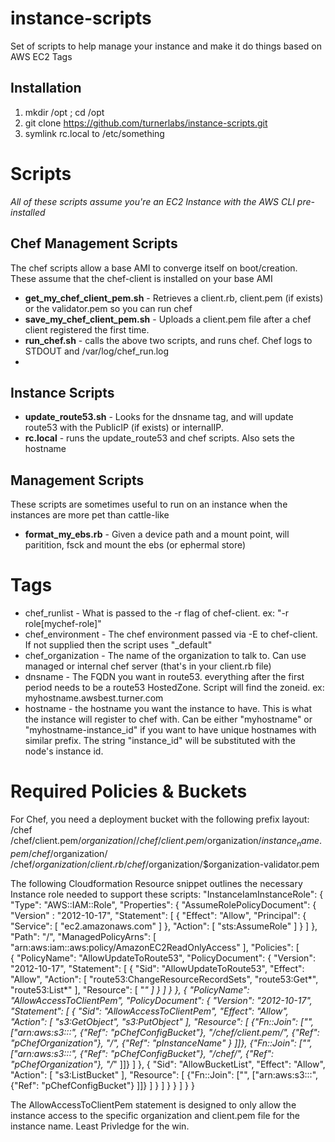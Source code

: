# instance-scripts

Set of scripts to help manage your instance and make it do things based on AWS EC2 Tags

## Installation
1. mkdir /opt ; cd /opt
1. git clone https://github.com/turnerlabs/instance-scripts.git
2. symlink rc.local to /etc/something

Scripts
=======
*All of these scripts assume you're an EC2 Instance with the AWS CLI pre-installed*

Chef Management Scripts
-----------------------
The chef scripts allow a base AMI to converge itself on boot/creation. These assume that the chef-client is installed on your base AMI

* **get_my_chef_client_pem.sh** - Retrieves a client.rb, client.pem (if exists) or the validator.pem so you can run chef
* **save_my_chef_client_pem.sh** - Uploads a client.pem file after a chef client registered the first time. 
* **run_chef.sh** - calls the above two scripts, and runs chef. Chef logs to STDOUT and /var/log/chef_run.log
*

Instance Scripts
-----------------
* **update_route53.sh** - Looks for the dnsname tag, and will update route53 with the PublicIP (if exists) or internalIP.
* **rc.local** - runs the update_route53 and chef scripts. Also sets the hostname


Management Scripts
--------------------
These scripts are sometimes useful to run on an instance when the instances are more pet than cattle-like

* **format_my_ebs.rb** - Given a device path and a mount point, will paritition, fsck and mount the ebs (or ephermal store)


Tags
=======

* chef_runlist - What is passed to the -r flag of chef-client. ex: "-r role[mychef-role]"
* chef_environment - The chef environment passed via -E to chef-client. If not supplied then the script uses "_default"
* chef_organization - The name of the organization to talk to. Can use managed or internal chef server (that's in your client.rb file)
* dnsname - The FQDN you want in route53. everything after the first period needs to be a route53 HostedZone. Script will find the zoneid. ex: myhostname.awsbest.turner.com 
* hostname - the hostname you want the instance to have. This is what the instance will register to chef with. Can be either "myhostname" or "myhostname-instance_id" if you want to have unique hostnames with similar prefix. The string "instance_id" will be substituted with the node's instance id. 


Required Policies & Buckets
=============================
For Chef, you need a deployment bucket with the following prefix layout:
/chef
/chef/client.pem/$organization/
/chef/client.pem/$organization/$instance_name.pem
/chef/$organization/
/chef/$organization/client.rb
/chef/$organization/$organization-validator.pem

The following Cloudformation Resource snippet outlines the necessary Instance role needed to support these scripts:
	    "InstanceIamInstanceRole": {
	       "Type": "AWS::IAM::Role",
	       "Properties": {
	          "AssumeRolePolicyDocument": {
	             "Version" : "2012-10-17",
	             "Statement": [ {
	                "Effect": "Allow",
	                "Principal": {
	                   "Service": [ "ec2.amazonaws.com" ]
	                },
	                "Action": [ "sts:AssumeRole" ]
	             } ]
	          },
	          "Path": "/",
	          "ManagedPolicyArns": [ "arn:aws:iam::aws:policy/AmazonEC2ReadOnlyAccess" ],
				"Policies": [  
					{
						"PolicyName": "AllowUpdateToRoute53",
						"PolicyDocument": {
							"Version": "2012-10-17",
							"Statement": [
								{
									"Sid": "AllowUpdateToRoute53",
									"Effect": "Allow",
									"Action": [
										"route53:ChangeResourceRecordSets",
										"route53:Get*",
										"route53:List*"
									],
									"Resource": [ "*" ]
								}
							]
						}
					},
					{
						"PolicyName": "AllowAccessToClientPem",
						"PolicyDocument": {
							"Version": "2012-10-17",
							"Statement": [
								{
									"Sid": "AllowAccessToClientPem",
									"Effect": "Allow",
									"Action": [
										"s3:GetObject",
										"s3:PutObject"
									],
									"Resource": [ 
										{"Fn::Join": ["", ["arn:aws:s3:::", {"Ref": "pChefConfigBucket"},  "/chef/client.pem/", 
												{"Ref": "pChefOrganization"}, "/", {"Ref": "pInstanceName" } ]]},
										{"Fn::Join": ["", ["arn:aws:s3:::", {"Ref": "pChefConfigBucket"},  "/chef/", {"Ref": "pChefOrganization"}, "/*" ]]}
									]
								},
								{
									"Sid": "AllowBucketList",
									"Effect": "Allow",
									"Action": [
										"s3:ListBucket"
									],
									"Resource": [ 
										{"Fn::Join": ["", ["arn:aws:s3:::", {"Ref": "pChefConfigBucket"} ]]}
									]
								}
							]
						}
					}
				]
	    	}
	    }

The AllowAccessToClientPem statement is designed to only allow the instance access to the specific organization and client.pem file for the instance name. Least Privledge for the win. 